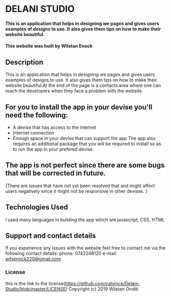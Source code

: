 # DELANI  STUDIO
#### This is an application that helps in designing we pages and gives users examples of designs to use. It also gives them tips on how to make their website beautiful. 
#### This website was built by Wilstan Enock
## Description
This is an application that helps in designing we pages and gives users examples of designs to use. It also gives them tips on how to make their website beautiful.At the end of the page is a contacts area where one can reach the developers when they face a problem with the website. 
## For you to install the app in your devise you'll need the following:
* A devise that has access to the internet
* Internet connection
* Enough space in your devise that can support the app
The app also requires an additional package that you will be required to install so as to run the app in your prefered devise.
## The app is not perfect since there are some bugs that will be corrected in future. 
{There are issues that have not yet been resolved that and might affect users negatively since it might not be responsive in other devises. }
## Technologies Used
I used many languages in building the app which are javascript, CSS, HTML
## Support and contact details
If you experience any issues with the website feel free to contact me via the following contact details:
phone: 0742248120
e-mail: wilsenock220@gmail.com
### License
this is the link to the license(https://github.com/calvince/Delani-Studio/blob/master/LICENSE)
Copyright (c) 2019 Wilstan Onditi
  